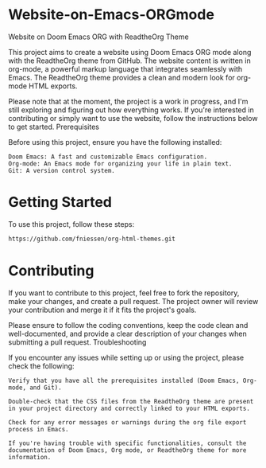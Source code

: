 # Website-on-Emacs-ORGmode
Website on Doom Emacs ORG with ReadtheOrg Theme

This project aims to create a website using Doom Emacs ORG mode along with the ReadtheOrg theme from GitHub. The website content is written in org-mode, a powerful markup language that integrates seamlessly with Emacs. The ReadtheOrg theme provides a clean and modern look for org-mode HTML exports.

Please note that at the moment, the project is a work in progress, and I'm still exploring and figuring out how everything works. If you're interested in contributing or simply want to use the website, follow the instructions below to get started.
Prerequisites

Before using this project, ensure you have the following installed:

    Doom Emacs: A fast and customizable Emacs configuration.
    Org-mode: An Emacs mode for organizing your life in plain text.
    Git: A version control system.

# Getting Started

To use this project, follow these steps:
```bash
https://github.com/fniessen/org-html-themes.git
```
# Contributing

If you want to contribute to this project, feel free to fork the repository, make your changes, and create a pull request. The project owner will review your contribution and merge it if it fits the project's goals.

Please ensure to follow the coding conventions, keep the code clean and well-documented, and provide a clear description of your changes when submitting a pull request.
Troubleshooting

If you encounter any issues while setting up or using the project, please check the following:

    Verify that you have all the prerequisites installed (Doom Emacs, Org-mode, and Git).

    Double-check that the CSS files from the ReadtheOrg theme are present in your project directory and correctly linked to your HTML exports.

    Check for any error messages or warnings during the org file export process in Emacs.

    If you're having trouble with specific functionalities, consult the documentation of Doom Emacs, Org mode, or ReadtheOrg theme for more information.
